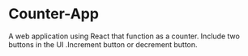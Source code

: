 # Counter-App
A web application using React that function as a counter. Include two buttons in the UI .Increment button or decrement button. 
